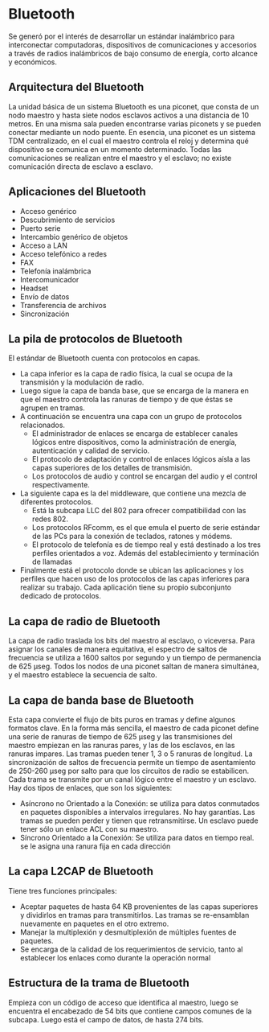 # Bluetooth

Se generó por el interés de desarrollar un estándar inalámbrico para interconectar computadoras, dispositivos de comunicaciones y accesorios a través de radios inalámbricos de bajo consumo de energía, corto alcance y económicos.

## Arquitectura del Bluetooth
La unidad básica de un sistema Bluetooth es una piconet, que consta de un nodo maestro y hasta siete nodos esclavos activos a una distancia de 10 metros.  En una misma sala pueden encontrarse varias piconets y se pueden conectar mediante un nodo puente. En esencia, una piconet es un sistema TDM centralizado, en el cual el maestro controla el reloj y determina qué dispositivo se comunica en un momento determinado. Todas las comunicaciones se realizan entre el maestro y el esclavo; no existe comunicación directa de esclavo a esclavo.

## Aplicaciones del Bluetooth
* Acceso genérico
* Descubrimiento de servicios
* Puerto serie
* Intercambio genérico de objetos
* Acceso a LAN
* Acceso telefónico a redes
* FAX
* Telefonía inalámbrica
* Intercomunicador
* Headset
* Envío de datos
* Transferencia de archivos
* Sincronización

## La pila de protocolos de Bluetooth
El estándar de Bluetooth cuenta con protocolos en capas. 
* La capa inferior es la capa de radio física, la cual se ocupa de la transmisión y la modulación de radio. 
* Luego sigue la capa de banda base, que se encarga de la manera en que el maestro controla las ranuras de tiempo y de que éstas se agrupen en tramas.
* A continuación se encuentra una capa con un grupo de protocolos relacionados. 
    * El administrador de enlaces se encarga de establecer canales lógicos entre dispositivos, como la administración de energía, autenticación y calidad de servicio.
    * El protocolo de adaptación y control de enlaces lógicos aísla a las capas superiores de los detalles de transmisión.
    * Los protocolos de audio y control se encargan del audio y el control respectivamente.
* La siguiente capa es la del middleware, que contiene una mezcla de diferentes protocolos.
    * Está la subcapa LLC del 802 para ofrecer compatibilidad con las redes 802.
    * Los protocolos RFcomm, es el que emula el puerto de serie estándar de las PCs para la conexión de teclados, ratones y módems.
    * El protocolo de telefonía es de tiempo real y está destinado a los tres perfiles orientados a voz. Además del establecimiento y terminación de llamadas
* Finalmente está el protocolo donde se ubican las aplicaciones y los perfiles que hacen uso de los protocolos de las capas inferiores para realizar su trabajo. Cada aplicación tiene su propio subconjunto dedicado de protocolos.

## La capa de radio de Bluetooth
La capa de radio traslada los bits del maestro al esclavo, o viceversa. Para asignar los canales de manera equitativa, el espectro de saltos de frecuencia se utiliza a 1600 saltos por segundo y un tiempo de permanencia de 625 µseg. Todos los nodos de una piconet saltan de manera simultánea, y el maestro establece la secuencia de salto. 

## La capa de banda base de Bluetooth
Esta capa convierte el flujo de bits puros en tramas y define algunos formatos clave. En la forma más sencilla, el maestro de cada piconet define una serie de ranuras de tiempo de 625 µseg y las transmisiones del maestro empiezan en las ranuras pares, y las de los esclavos, en las ranuras impares. Las tramas pueden tener 1, 3 o 5 ranuras de longitud. La sincronización de saltos de frecuencia permite un tiempo de asentamiento de 250-260 µseg por salto para que los circuitos de radio se estabilicen. Cada trama se transmite por un canal lógico entre el maestro y un esclavo. Hay dos tipos de enlaces, que son los siguientes:
* Asíncrono no Orientado a la Conexión: se utiliza para datos conmutados en paquetes disponibles a intervalos irregulares. No hay garantías. Las tramas se pueden perder y tienen que retransmitirse. Un esclavo puede tener sólo un enlace ACL con su maestro. 
* Síncrono Orientado a la Conexión: Se utiliza para datos en tiempo real. se le asigna una ranura fija en cada dirección

## La capa L2CAP de Bluetooth
Tiene tres funciones principales:
* Aceptar paquetes de hasta 64 KB provenientes de las capas superiores y dividirlos en tramas para transmitirlos. Las tramas se re-ensamblan nuevamente en paquetes en el otro extremo.
* Manejar la multiplexión y desmultiplexión de múltiples fuentes de paquetes.
* Se encarga de la calidad de los requerimientos de servicio, tanto al establecer los enlaces como durante la operación normal

## Estructura de la trama de Bluetooth
Empieza con un código de acceso que identifica al maestro, luego se encuentra el encabezado de 54 bits que contiene campos comunes de la subcapa. Luego está el campo de datos, de hasta 274 bits.
